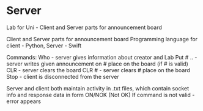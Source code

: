 # Server
Lab for Uni - Client and Server parts for announcement board

Client and Server parts for announcement board
Programming language for client - Python, Server - Swift

Commands:
Who - server gives information about creator and Lab
Put # .. - server writes given announcement on # place on the board (if # is valid)
CLR - server clears the board
CLR # - server clears # place on the board
Stop - client is disconnected from the server

Server and client both maintain activity in .txt files, which contain socket info and response data in form ON/NOK (Not OK)
If command is not valid - error appears
